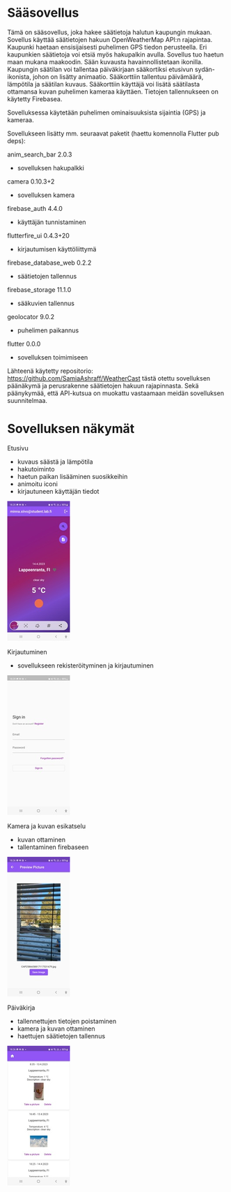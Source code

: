 # Sääsovellus

Tämä on sääsovellus, joka hakee säätietoja halutun kaupungin mukaan. Sovellus käyttää säätietojen hakuun OpenWeatherMap API:n rajapintaa. 
Kaupunki haetaan ensisijaisesti puhelimen GPS tiedon perusteella. Eri kaupunkien säätietoja voi etsiä myös hakupalkin avulla.
Sovellus tuo haetun maan mukana maakoodin.  Sään kuvausta havainnollistetaan ikonilla.
Kaupungin säätilan  voi tallentaa päiväkirjaan sääkortiksi etusivun sydän-ikonista, johon on lisätty animaatio. 
Sääkorttiin tallentuu päivämäärä, lämpötila ja säätilan kuvaus. Sääkorttiin käyttäjä voi lisätä säätilasta ottamansa kuvan puhelimen kameraa käyttäen. Tietojen tallennukseen on käytetty Firebasea.

Sovelluksessa käytetään puhelimen ominaisuuksista sijaintia (GPS) ja kameraa.

Sovellukseen lisätty mm. seuraavat paketit (haettu komennolla Flutter pub deps):

anim_search_bar 2.0.3
*	sovelluksen hakupalkki

camera 0.10.3+2
*	sovelluksen kamera

firebase_auth 4.4.0
*	käyttäjän tunnistaminen

flutterfire_ui 0.4.3+20
* kirjautumisen käyttöliittymä

firebase_database_web 0.2.2
* säätietojen tallennus 

firebase_storage 11.1.0
* sääkuvien tallennus

geolocator 9.0.2
* puhelimen paikannus

flutter 0.0.0
*	sovelluksen toimimiseen

Lähteenä käytetty repositorio: https://github.com/SamiaAshraff/WeatherCast
tästä otettu sovelluksen päänäkymä ja perusrakenne säätietojen hakuun rajapinnasta.
Sekä päänykymää, että API-kutsua on muokattu vastaamaan meidän sovelluksen suunnitelmaa.
 

# Sovelluksen näkymät


Etusivu
*	kuvaus säästä ja lämpötila
*	hakutoiminto
*	haetun paikan lisääminen suosikkeihin
* animoitu iconi
* kirjautuneen käyttäjän tiedot


![Alt text](pictures/aloitus.jpeg "Aloitus")

Kirjautuminen
*	sovellukseen rekisteröityminen ja kirjautuminen

![Alt text](pictures/kirjaus.jpeg "Kirjaus")

Kamera ja kuvan esikatselu
*	kuvan ottaminen
*	tallentaminen firebaseen


![Alt text](pictures/kuva.jpeg "Kuva")

Päiväkirja
*	tallennettujen tietojen poistaminen
*	kamera ja kuvan ottaminen
*	haettujen säätietojen tallennus

![Alt text](pictures/pk.jpeg "Pk")


